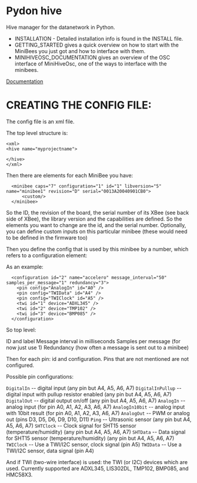 # Pydon hive

Hive manager for the datanetwork in Python.

* INSTALLATION - Detailed installation info is found in the INSTALL file.
* GETTING_STARTED gives a quick overview on how to start with the MiniBees you just got and how to interface with them.
* MINIHIVEOSC_DOCUMENTATION gives an overview of the OSC interface of MiniHiveOsc, one of the ways to interface with the minibees.

[Documentation](https://docs.sensestage.eu)

# CREATING THE CONFIG FILE:

The config file is an xml file.

The top level structure is:

```
<xml>
<hive name="myprojectname">

</hive>
</xml>
```

Then there are elements for each MiniBee you have:

```
  <minibee caps="7" configuration="1" id="1" libversion="5" name="minibee1" revision="D" serial="0013A20040901CB0">
      <custom/>
  </minibee>
```

So the ID, the revision of the board, the serial number of its XBee (see back side of XBee),
the library version and the capabilities are defined. So the elements you want to change are
the id, and the serial number. Optionally, you can define custom inputs on this particular minibee (these would need to be defined in the firmware too)

Then you define the config that is used by this minibee by a number, which refers to a configuration element:

As an example:

```
  <configuration id="2" name="accelero" message_interval="50" samples_per_message="1" redundancy="3">
    <pin config="AnalogIn" id="A0" />
    <pin config="TWIData" id="A4" />
    <pin config="TWIClock" id="A5" />
    <twi id="1" device="ADXL345" />
    <twi id="2" device="TMP102" />
    <twi id="3" device="BMP085" />
  </configuration>
```

So top level:

ID and label
Message interval in milliseconds
Samples per message (for now just use 1)
Redundancy (how often a message is sent out to a minibee)


Then for each pin:
id and configuration. Pins that are not mentioned are not configured.

Possible pin configurations:

`DigitalIn`       -- digital input (any pin but A4, A5, A6, A7)
`DigitalInPullup` -- digital input with pullup resistor enabled (any pin but A4, A5, A6, A7)
`DigitalOut`      -- digital output on/off (any pin but A4, A5, A6, A7)
`AnalogIn`        -- analog input (for pin A0, A1, A2, A3, A6, A7)
`AnalogIn10bit`   -- analog input with 10bit result (for pin A0, A1, A2, A3, A6, A7)
`AnalogOut`       -- PWM or analog out (pins D3, D5, D6, D9, D10, D11)
`Ping`            -- Ultrasonic sensor (any pin but A4, A5, A6, A7)
`SHTClock`        -- Clock signal for SHT15 sensor (temperature/humidity) (any pin but A4, A5, A6, A7)
`SHTData`         -- Data signal for SHT15 sensor (temperature/humidity) (any pin but A4, A5, A6, A7)
`TWIClock`        -- Use a TWI/I2C sensor, clock signal (pin A5)
`TWIData`         -- Use a TWI/I2C sensor, data signal (pin A4)

And if TWI (two-wire interface) is used:
the TWI (or I2C) devices which are used.
Currently supported are ADXL345, LIS302DL, TMP102, BMP085, and HMC58X3.
